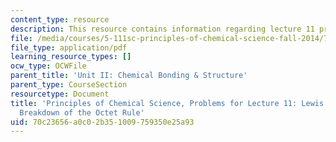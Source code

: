 ```yaml
---
content_type: resource
description: This resource contains information regarding lecture 11 problem.
file: /media/courses/5-111sc-principles-of-chemical-science-fall-2014/70c23656a0c02b351009759350e25a93_MIT5_111F14_Lec11Prob.pdf
file_type: application/pdf
learning_resource_types: []
ocw_type: OCWFile
parent_title: 'Unit II: Chemical Bonding & Structure'
parent_type: CourseSection
resourcetype: Document
title: 'Principles of Chemical Science, Problems for Lecture 11: Lewis Structures:
  Breakdown of the Octet Rule'
uid: 70c23656-a0c0-2b35-1009-759350e25a93
---
```

